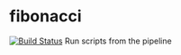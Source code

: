 # fibonacci
[![Build Status](http://13.235.25.6:8080/buildStatus/icon?job=fibonacci)](http://13.235.25.6:8080/job/fibonacci/)
Run scripts from the pipeline
